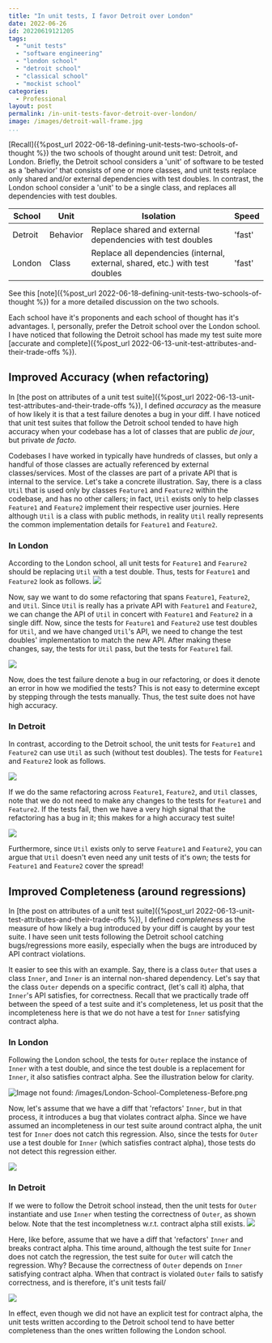 ```yaml
---
title: "In unit tests, I favor Detroit over London"
date: 2022-06-26
id: 20220619121205
tags:
  - "unit tests"
  - "software engineering"
  - "london school"
  - "detroit school"
  - "classical school"
  - "mockist school"
categories:
  - Professional
layout: post
permalink: /in-unit-tests-favor-detroit-over-london/
image: /images/detroit-wall-frame.jpg
...
```

<!-- ![](/images/detroit-wall-frame.jpg) -->

[Recall]({%post_url 2022-06-18-defining-unit-tests-two-schools-of-thought %}) the two schools of thought around unit test: Detroit, and London. Briefly, the Detroit school considers a 'unit' of software to be tested as a 'behavior' that consists of one or more classes, and unit tests replace only shared and/or external dependencies with test doubles. In contrast, the London school consider a 'unit' to be a single class, and replaces all dependencies with test doubles. 

| School    | Unit     | Isolation                                                                     | Speed  |
|-----------|----------|-------------------------------------------------------------------------------|--------|
| Detroit   | Behavior | Replace shared and external dependencies with test doubles                    | 'fast' |
| London    | Class    | Replace all dependencies (internal, external, shared, etc.) with test doubles | 'fast' |

See this [note]({%post_url 2022-06-18-defining-unit-tests-two-schools-of-thought %}) for a more detailed discussion on the two schools.

Each school have it's proponents and each school of thought has it's advantages. I, personally, prefer the Detroit school over the London school. I have noticed that following the Detroit school has made my test suite more [accurate and complete]({%post_url 2022-06-13-unit-test-attributes-and-their-trade-offs %}).

##  Improved Accuracy (when refactoring)

In [the post on attributes of a unit test suite]({%post_url 2022-06-13-unit-test-attributes-and-their-trade-offs %}), I defined _accuracy_ as the measure of how likely it is that a test failure denotes a bug in your diff. I have noticed that unit test suites that follow the Detroit school tended to have high accuracy when your codebase has a lot of classes that are public _de jour_, but private _de facto_.

Codebases I have worked in typically have hundreds of classes, but only a handful of those classes are actually referenced by external classes/services. Most of the classes are part of a private API that is internal to the service. Let's take a concrete illustration. Say, there is a class `Util` that is used only by classes `Feature1` and `Feature2` within the codebase, and has no other callers; in fact, `Util` exists only to help classes `Feature1` and `Feature2` implement their respective user journies. Here although `Util` is a class with public methods, in reality `Util` really represents the common implementation details for `Feature1` and `Feature2`.

### In London
According to the London school, all unit tests for `Feature1` and `Fearure2` should be replacing `Util` with a test double. Thus, tests for `Feature1` and `Feature2` look as follows.
![](/images/London-School-Accuracy-Before.png)



Now, say we want to do some refactoring that spans `Feature1`, `Feature2`, and `Util`. Since `Util` is really has a private API with `Feature1` and `Feature2`, we can change the API of `Util` in concert with `Feature1` and `Feature2` in a single diff. Now, since the tests for `Feature1` and `Feature2` use test doubles for `Util`, and we have changed `Util`'s API, we need to change the test doubles' implementation to match the new API. After making these changes, say, the tests for `Util` pass, but the tests for `Feature1` fail. 

![](/images/London-School-Accuracy-After.png)

Now, does the test failure denote a bug in our refactoring, or does it denote an error in how we modified the tests? This is not easy to determine except by stepping through the tests manually. Thus, the test suite does not have high accuracy.

### In Detroit
In contrast, according to the Detroit school, the unit tests for `Feature1` and `Feature2` can use `Util` as such (without test doubles). The tests for `Feature1` and `Feature2` look as follows.

![](/images/Detroit-School-Accuracy-Before.png)

If we do the same refactoring across `Feature1`, `Feature2`, and `Util` classes, note that we do not need to make any changes to the tests for `Feature1` and `Feature2`. If the tests fail, then we have a very high signal that the refactoring has a bug in it; this makes for a high accuracy test suite! 

![](/images/Detroit-School-Accuracy-After.png)

Furthermore, since `Util` exists only to serve `Feature1` and `Feature2`, you can argue that `Util` doesn't even need any unit tests of it's own; the tests for `Feature1` and `Feature2` cover the spread!


## Improved Completeness (around regressions)
In [the post on attributes of a unit test suite]({%post_url 2022-06-13-unit-test-attributes-and-their-trade-offs %}), I defined _completeness_ as the measure of how likely a bug introduced by your diff is caught by your test suite. I have seen unit tests following the Detroit school catching bugs/regressions more easily, especially when the bugs are introduced by API contract violations.

It easier to see this with an example. Say, there is a class `Outer` that uses a class `Inner`, and `Inner` is an internal non-shared dependency. Let's say that the class `Outer` depends on a specific contract, (let's call it) alpha, that `Inner`'s API satisfies, for correctness. Recall that we practically trade off between the speed of a test suite and it's completeness, let us posit that the incompleteness here is that we do not have a test for `Inner` satisfying contract alpha. 

### In London

Following the London school, the tests for `Outer` replace the instance of `Inner` with a test double, and since the test double is a replacement for `Inner`, it also satisfies contract alpha. See the illustration below for clarity.

![Image not found: /images/London-School-Completeness-Before.png](/images/London-School-Completeness-Before.png "Image not found: /images/London-School-Completeness-Before.png")

Now, let's assume that we have a diff that 'refactors' `Inner`, but in that process, it introduces a bug that violates contract alpha. Since we have assumed an incompleteness in our test suite around contract alpha, the unit test for `Inner` does not catch this regression. Also, since the tests for `Outer` use a test double for `Inner` (which satisfies contract alpha), those tests do not detect this regression either.

![](/images/London-School-Completeness-After.png)

### In Detroit

If we were to follow the Detroit school instead, then the unit tests for `Outer` instantiate and use `Inner` when testing the correctness of `Outer`, as shown below. Note that the test incompletness w.r.t. contract alpha still exists.
![](/images/Detroit-School-Completeness-Before.png)


Here, like before, assume that we have a diff that 'refactors' `Inner` and breaks contract alpha. This time around, although the test suite for `Inner` does not catch the regression, the test suite for `Outer` will catch the regression. Why? Because the correctness of `Outer` depends on `Inner` satisfying contract alpha. When that contract is violated `Outer` fails to satisfy correctness, and is therefore, it's unit tests fail/

![](/images/Detroit-School-Completeness-After.png)

In effect, even though we did not have an explicit test for contract alpha, the unit tests written according to the Detroit school tend to have better completeness than the ones written following the London school.